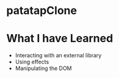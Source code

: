 # patatapClone

# What I have Learned
<ul>
  <li>Interacting with an external library</li>
  <li>Using effects</li>
  <li>Manipulating the DOM</li>
</ul>
